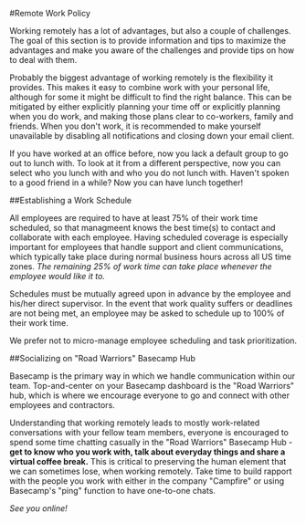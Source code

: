 #Remote Work Policy

Working remotely has a lot of advantages, but also a couple of challenges. The goal of this section is to provide information and tips to maximize the advantages and make you aware of the challenges and provide tips on how to deal with them.

Probably the biggest advantage of working remotely is the flexibility it provides. This makes it easy to combine work with your personal life, although for some it might be difficult to find the right balance. This can be mitigated by either explicitly planning your time off or explicitly planning when you do work, and making those plans clear to co-workers, family and friends. When you don't work, it is recommended to make yourself unavailable by disabling all notifications and closing down your email client. 

If you have worked at an office before, now you lack a default group to go out to lunch with. To look at it from a different perspective, now you can select who you lunch with and who you do not lunch with. Haven't spoken to a good friend in a while? Now you can have lunch together!

##Establishing a Work Schedule

All employees are required to have at least 75% of their work time scheduled, so that managmeent knows the best time(s) to contact and collaborate with each employee. Having scheduled coverage is especially important for employees that handle support and client communications, which typically take place during normal business hours across all US time zones. *The remaining 25% of work time can take place whenever the employee would like it to.* 

Schedules must be mutually agreed upon in advance by the employee and his/her direct supervisor. In the event that work quality suffers or deadlines are not being met, an employee may be asked to schedule up to 100% of their work time. 

We prefer not to micro-manage employee scheduling and task prioritization. 

##Socializing on "Road Warriors" Basecamp Hub

Basecamp is the primary way in which we handle communication within our team. Top-and-center on your Basecamp dashboard is the "Road Warriors" hub, which is where we encourage everyone to go and connect with other employees and contractors.

Understanding that working remotely leads to mostly work-related conversations with your fellow team members, everyone is encouraged to spend some time chatting casually in the "Road Warriors" Basecamp Hub - __get to know who you work with, talk about everyday things and share a virtual coffee break.__ This is critical to preserving the human element that we can sometimes lose, when working remotely. Take time to build rapport with the people you work with either in the company "Campfire" or using Basecamp's "ping" function to have one-to-one chats.

_See you online!_